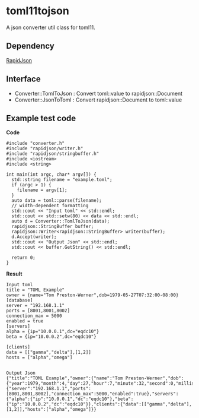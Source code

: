 # toml11tojson
A json converter util class for toml11.

## Dependency
[RapidJson](https://github.com/Tencent/rapidjson/)

## Interface
- Converter::TomlToJson : Convert toml::value to rapidjson::Document
- Converter::JsonToToml : Convert rapidjson::Document to toml::value 

## Example test code
**Code**
```
#include "converter.h"
#include "rapidjson/writer.h"
#include "rapidjson/stringbuffer.h"
#include <iostream>
#include <string>

int main(int argc, char* argv[]) {
  std::string filename = "example.toml";
  if (argc > 1) {
    filename = argv[1];
  }
  auto data = toml::parse(filename);
  // width-dependent formatting
  std::cout << "Input toml" << std::endl;
  std::cout << std::setw(80) << data << std::endl;
  auto d = Converter::TomlToJson(data);
  rapidjson::StringBuffer buffer;
  rapidjson::Writer<rapidjson::StringBuffer> writer(buffer);
  d.Accept(writer);
  std::cout << "Output Json" << std::endl;
  std::cout << buffer.GetString() << std::endl;
  
  return 0;
}
```
**Result**
```
Input toml
title = "TOML Example"
owner = {name="Tom Preston-Werner",dob=1979-05-27T07:32:00-08:00}
[database]
server = "192.168.1.1"
ports = [8001,8001,8002]
connection_max = 5000
enabled = true
[servers]
alpha = {ip="10.0.0.1",dc="eqdc10"}
beta = {ip="10.0.0.2",dc="eqdc10"}

[clients]
data = [["gamma","delta"],[1,2]]
hosts = ["alpha","omega"]


Output Json
{"title":"TOML Example","owner":{"name":"Tom Preston-Werner","dob":{"year":1979,"month":4,"day":27,"hour":7,"minute":32,"second":0,"millisecond":0,"microsecond":0,"nanosecond":0,"offset_hour":-8,"offset_minute":0}},"database":{"server":"192.168.1.1","ports":[8001,8001,8002],"connection_max":5000,"enabled":true},"servers":{"alpha":{"ip":"10.0.0.1","dc":"eqdc10"},"beta":{"ip":"10.0.0.2","dc":"eqdc10"}},"clients":{"data":[["gamma","delta"],[1,2]],"hosts":["alpha","omega"]}}

```

